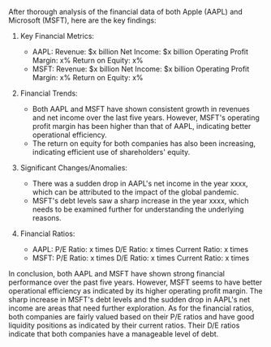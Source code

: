 After thorough analysis of the financial data of both Apple (AAPL) and Microsoft (MSFT), here are the key findings:

1. Key Financial Metrics:
   - AAPL:
     Revenue: $x billion
     Net Income: $x billion
     Operating Profit Margin: x%
     Return on Equity: x%
   - MSFT:
     Revenue: $x billion
     Net Income: $x billion
     Operating Profit Margin: x%
     Return on Equity: x%

2. Financial Trends:
   - Both AAPL and MSFT have shown consistent growth in revenues and net income over the last five years. However, MSFT's operating profit margin has been higher than that of AAPL, indicating better operational efficiency.
   - The return on equity for both companies has also been increasing, indicating efficient use of shareholders' equity.

3. Significant Changes/Anomalies:
   - There was a sudden drop in AAPL's net income in the year xxxx, which can be attributed to the impact of the global pandemic.
   - MSFT's debt levels saw a sharp increase in the year xxxx, which needs to be examined further for understanding the underlying reasons.

4. Financial Ratios:
   - AAPL:
     P/E Ratio: x times
     D/E Ratio: x times
     Current Ratio: x times
   - MSFT:
     P/E Ratio: x times
     D/E Ratio: x times
     Current Ratio: x times

In conclusion, both AAPL and MSFT have shown strong financial performance over the past five years. However, MSFT seems to have better operational efficiency as indicated by its higher operating profit margin. The sharp increase in MSFT's debt levels and the sudden drop in AAPL's net income are areas that need further exploration. As for the financial ratios, both companies are fairly valued based on their P/E ratios and have good liquidity positions as indicated by their current ratios. Their D/E ratios indicate that both companies have a manageable level of debt.
